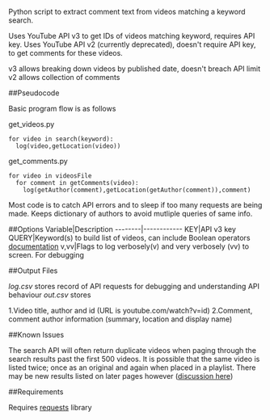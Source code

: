 Python script to extract comment text from videos matching a keyword search.

Uses YouTube API v3 to get IDs of videos matching keyword, requires API key.
Uses YouTube API v2 (currently deprecated), doesn't require API key, to
get comments for these videos.

v3 allows breaking down videos by published date, doesn't breach API limit
v2 allows collection of comments

##Pseudocode

Basic program flow is as follows

get\_videos.py

```
for video in search(keyword):
  log(video,getLocation(video))
```

get\_comments.py

```
for video in videosFile
  for comment in getComments(video):
    log(getAuthor(comment),getLocation(getAuthor(comment)),comment)
```
Most code is to catch API errors and to sleep if too many requests are being made. Keeps dictionary of authors to avoid mutliple queries of same info.

##Options
Variable|Description
--------|------------
KEY|API v3 key
QUERY|Keyword(s) to build list of videos, can include Boolean operators [documentation](https://developers.google.com/youtube/2.0/developers_guide_protocol_api_query_parameters#qsp)
v,vv|Flags to log verbosely(v) and very verbosely (vv) to screen. For debugging

##Output Files

*log.csv* stores record of API requests for debugging and understanding API behaviour
*out.csv* stores 

1.Video title, author and id (URL is youtube.com/watch?v=id)
2.Comment, comment author information (summary, location and display name)

##Known Issues

The search API will often return duplicate videos when paging through the search results past the first 500 videos. It is possible that the same video is listed twice; once as an original and again when placed in a playlist. There may be new results listed on later pages however ([discussion here](https://code.google.com/p/gdata-issues/issues/detail?id=3979))

##Requirements

Requires [requests](http://docs.python-requests.org/en/latest/) library
